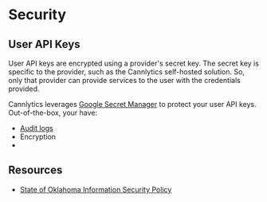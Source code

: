 # Security

## User API Keys

User API keys are encrypted using a provider's secret key. The secret key is specific to the provider, such as the Cannlytics self-hosted solution. So, only that provider can provide services to the user with the credentials provided.

Cannlytics leverages [Google Secret Manager](https://cloud.google.com/secret-manager) to protect your user API keys. Out-of-the-box, your have:

- [Audit logs](https://cloud.google.com/logging/docs/audit)
- Encryption
-

## Resources

- [State of Oklahoma Information Security Policy](https://omes.ok.gov/sites/g/files/gmc316/f/InfoSecPPG_0.pdf)